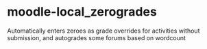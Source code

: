 # moodle-local_zerogrades
Automatically enters zeroes as grade overrides for activities without submission, and autogrades some forums based on wordcount
